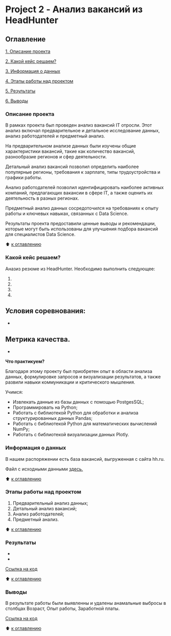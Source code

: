 # Project 2 - Анализ вакансий из HeadHunter

## Оглавление
  [1. Описание проекта](https://github.com/211604270720/Project_Skillfactory/tree/master/project_2#Описание-проекта)

  [2. Какой кейс решаем?](https://github.com/211604270720/Git/blob/master/PROJECT-1/README.md#Какой-кейс-решаем)

  [3. Информация о данных](https://github.com/211604270720/Git/blob/master/PROJECT-1/README.md#Краткая-информация-о-данных)

  [4. Этапы работы над проектом](https://github.com/211604270720/Git/blob/master/PROJECT-1/README.md#Этапы-работы-над-проектом)

  [5. Результаты](https://github.com/211604270720/Git/blob/master/PROJECT-1/README.md#Результаты)

  [6. Выводы](https://github.com/211604270720/Git/blob/master/PROJECT-1/README.md#Выводы)

### Описание проекта

В рамках проекта был проведен анализ вакансий IT отросли. Этот анализ включал предварительное и детальное исследование данных, анализ работодателей и предметный анализ.

На предварительном анализе данных были изучены общие характеристики вакансий, такие как количество вакансий, разнообразие регионов и сфер деятельности.

Детальный анализ вакансий позволил определить наиболее популярные регионы, требования к зарплате, типы трудоустройства и графики работы.

Анализ работодателей позволил идентифицировать наиболее активных компаний, предлагающих вакансии в сфере IT, а также оценить их деятельность в разных регионах.

Предметный анализ данных сосредоточился на требованиях к опыту работы и ключевых навыках, связанных с Data Science.

Результаты проекта предоставили ценные выводы и рекомендации, которые могут быть использованы для улучшения подбора вакансий для специалистов Data Science.


:arrow_up: [к оглавлению](https://github.com/211604270720/Git/blob/master/PROJECT-1/README.md#Оглавление)

### Какой кейс решаем?

Аназиз резюме из HeadHunter.
Необходимо выполнить следующее:

  1. 
  
  2. 

  3. 

  4. 

**Условия соревнования:**
-
-

**Метрика качества.**
-
-

**Что практикуем?** 


 Благодаря этому проекту был приобретен опыт в области анализа данных, формулировке запросов и визуализации результатов, а также развили навыки коммуникации и критического мышления.

Учимся:

  - Извлекать данные из базы данных с помощью PostgesSQL;
  - Программировать на Python;
  - Работать с библиотекой Python для обработки и анализа структурированных данных Pandas;
  - Работать с библиотекой Python для математических вычислений NumPy;
  - Работать с библиотекой визуализации данных Plotly.

### Информация о данных

В нашем распоряжении есть база вакансий, выгруженная с сайта hh.ru.

Файл с исходными данными [здесь.]()

:arrow_up: [к оглавлению](https://github.com/211604270720/Git/blob/master/PROJECT-1/README.md#Оглавление)

### Этапы работы над проектом
  1. Предварительный анализ данных;
  2. Детальный анализ вакансий;
  3. Анализ работодателей;
  4. Предметный анализ.

:arrow_up: [к оглавлению](https://github.com/211604270720/Git/blob/master/PROJECT-1/README.md#Оглавление)

### Результаты

-
-

[Ссылка на код](https://github.com/211604270720/Git/blob/master/PROJECT-1/Project-1.ipynb)

:arrow_up: [к оглавлению](https://github.com/211604270720/Git/blob/master/PROJECT-1/README.md#Оглавление)

### Выводы

  В результате работы были выявленны и удалены анамальные выбросы в столбцах Возраст, Опыт работы, Заработной платы.

[Ссылка на код](https://github.com/211604270720/Project_Skillfactory/blob/master/project_2/Project-2.ipynb)

:arrow_up: [к оглавлению](https://github.com/211604270720/Git/blob/master/PROJECT-1/README.md#Оглавление)
